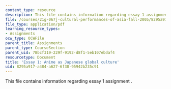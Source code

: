 ```yaml
---
content_type: resource
description: This file contains information regarding essay 1 assignment .
file: /courses/21g-067j-cultural-performances-of-asia-fall-2005/8295a917a484a6276f3895942b235c91_MIT21G_067JF05_essay1assig.pdf
file_type: application/pdf
learning_resource_types:
- Assignments
ocw_type: OCWFile
parent_title: Assignments
parent_type: CourseSection
parent_uid: 78bcf319-229f-9192-d8f1-5eb107ebdaf4
resourcetype: Document
title: 'Essay 1: Anime as Japanese global culture'
uid: 8295a917-a484-a627-6f38-95942b235c91
---
```

This file contains information regarding essay 1 assignment .

